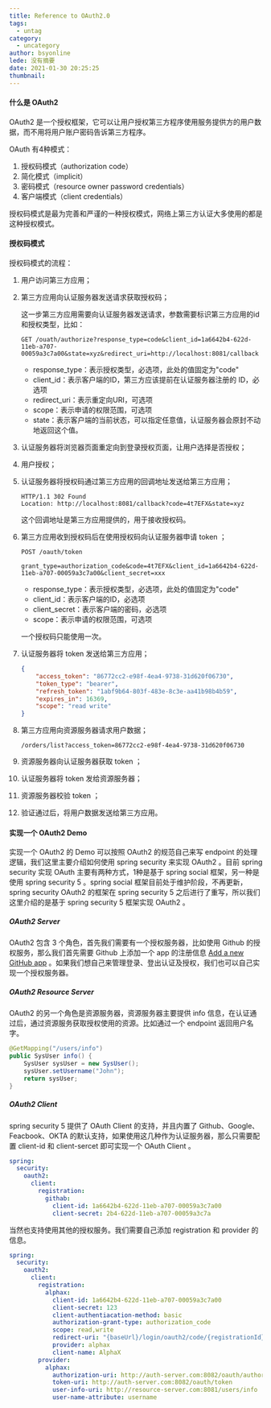 ```yaml
---
title: Reference to OAuth2.0
tags:
  - untag
category:
  - uncategory
author: bsyonline
lede: 没有摘要
date: 2021-01-30 20:25:25
thumbnail:
---
```


#### 什么是 OAuth2

OAuth2 是一个授权框架，它可以让用户授权第三方程序使用服务提供方的用户数据，而不用将用户账户密码告诉第三方程序。

OAuth 有4种模式：

1. 授权码模式（authorization code）
2. 简化模式（implicit）
3. 密码模式（resource owner password credentials）
4. 客户端模式（client credentials）

授权码模式是最为完善和严谨的一种授权模式，网络上第三方认证大多使用的都是这种授权模式。

#### 授权码模式

授权码模式的流程：

1. 用户访问第三方应用；

2. 第三方应用向认证服务器发送请求获取授权码；

   这一步第三方应用需要向认证服务器发送请求，参数需要标识第三方应用的id和授权类型，比如：

   ```
   GET /ouath/authorize?response_type=code&client_id=1a6642b4-622d-11eb-a707-00059a3c7a00&state=xyz&redirect_uri=http://localhost:8081/callback
   ```

   - response_type：表示授权类型，必选项，此处的值固定为"code"
   - client_id：表示客户端的ID，第三方应该提前在认证服务器注册的 ID，必选项
   - redirect_uri：表示重定向URI，可选项
   - scope：表示申请的权限范围，可选项
   - state：表示客户端的当前状态，可以指定任意值，认证服务器会原封不动地返回这个值。

3. 认证服务器将浏览器页面重定向到登录授权页面，让用户选择是否授权；

4. 用户授权；

5. 认证服务器将授权码通过第三方应用的回调地址发送给第三方应用；

   ```
   HTTP/1.1 302 Found
   Location: http://localhost:8081/callback?code=4t7EFX&state=xyz
   ```

   这个回调地址是第三方应用提供的，用于接收授权码。

6. 第三方应用收到授权码后在使用授权码向认证服务器申请 token ；

   ```
   POST /oauth/token 
   
   grant_type=authorization_code&code=4t7EFX&client_id=1a6642b4-622d-11eb-a707-00059a3c7a00&client_secret=xxx
   ```

   - response_type：表示授权类型，必选项，此处的值固定为"code"
   - client_id：表示客户端的ID，必选项
   - client_secret：表示客户端的密码，必选项
   - scope：表示申请的权限范围，可选项

   一个授权码只能使用一次。

7. 认证服务器将 token 发送给第三方应用；

   ```json
   {
       "access_token": "86772cc2-e98f-4ea4-9738-31d620f06730",
       "token_type": "bearer",
       "refresh_token": "1abf9b64-803f-483e-8c3e-aa41b98b4b59",
       "expires_in": 16369,
       "scope": "read write"
   }
   ```

8. 第三方应用向资源服务器请求用户数据；

   ```
   /orders/list?access_token=86772cc2-e98f-4ea4-9738-31d620f06730
   ```

9. 资源服务器向认证服务器获取 token ；

10. 认证服务器将 token 发给资源服务器；

11. 资源服务器校验 token ；

12. 验证通过后，将用户数据发送给第三方应用。

#### 实现一个 OAuth2 Demo 

实现一个 OAuth2 的 Demo 可以按照 OAuth2 的规范自己来写 endpoint 的处理逻辑，我们这里主要介绍如何使用 spring security 来实现 OAuth2 。目前 spring security 实现 OAuth 主要有两种方式，1种是基于 spring social 框架，另一种是使用 spring security 5 。spring social 框架目前处于维护阶段，不再更新，spring security OAuth2 的框架在 spring security 5 之后进行了重写，所以我们这里介绍的是基于 spring security 5 框架实现 OAuth2 。

##### OAuth2 Server

OAuth2 包含 3 个角色，首先我们需要有一个授权服务器，比如使用 Github 的授权服务，那么我们首先需要 Github 上添加一个 app 的注册信息 [Add a new GitHub app](https://github.com/settings/developers) 。如果我们想自己来管理登录、登出认证及授权，我们也可以自己实现一个授权服务器。

##### OAuth2 Resource Server

OAuth2 的另一个角色是资源服务器，资源服务器主要提供 info 信息，在认证通过后，通过资源服务获取授权使用的资源。比如通过一个 endpoint 返回用户名字。

```java
@GetMapping("/users/info")
public SysUser info() {
    SysUser sysUser = new SysUser();
    sysUser.setUsername("John");
    return sysUser;
}
```



##### OAuth2 Client

spring security 5 提供了 OAuth Client 的支持，并且内置了 Github、Google、Feacbook、OKTA 的默认支持，如果使用这几种作为认证服务器，那么只需要配置 client-id 和 client-sercet 即可实现一个 OAuth Client 。

```yml
spring:
  security:
    oauth2:
      client:
        registration:
          githab:
            client-id: 1a6642b4-622d-11eb-a707-00059a3c7a00
            client-secret: 2b4-622d-11eb-a707-00059a3c7a
```

当然也支持使用其他的授权服务。我们需要自己添加 registration 和 provider 的信息。

```yml
spring:
  security:
    oauth2:
      client:
        registration:
          alphax:
            client-id: 1a6642b4-622d-11eb-a707-00059a3c7a00
            client-secret: 123
            client-authentiacation-method: basic
            authorization-grant-type: authorization_code
            scope: read,write
            redirect-uri: "{baseUrl}/login/oauth2/code/{registrationId}"
            provider: alphax
            client-name: AlphaX
        provider:
          alphax:
            authorization-uri: http://auth-server.com:8082/oauth/authorize
            token-uri: http://auth-server.com:8082/oauth/token
            user-info-uri: http://resource-server.com:8081/users/info
            user-name-attribute: username
```

